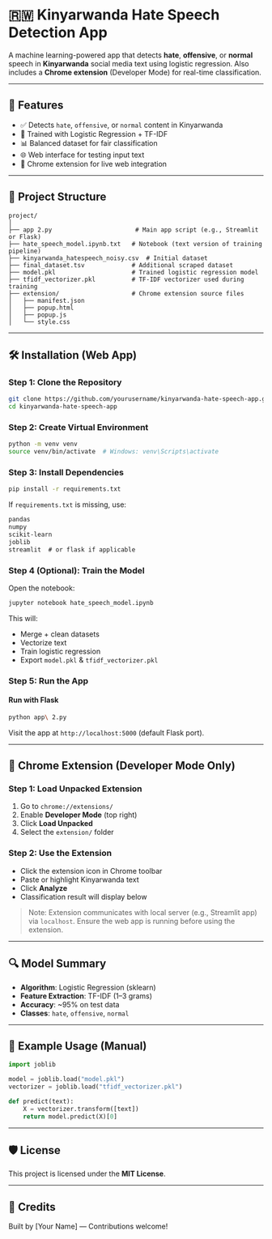 # 🇷🇼 Kinyarwanda Hate Speech Detection App

A machine learning-powered app that detects **hate**, **offensive**, or **normal** speech in **Kinyarwanda** social media text using logistic regression. Also includes a **Chrome extension** (Developer Mode) for real-time classification.

---

## 🚀 Features

- ✅ Detects `hate`, `offensive`, or `normal` content in Kinyarwanda
- 🧠 Trained with Logistic Regression + TF-IDF
- 📊 Balanced dataset for fair classification
- 🌐 Web interface for testing input text
- 🧩 Chrome extension for live web integration

---

## 📁 Project Structure

```
project/
│
├── app 2.py                       # Main app script (e.g., Streamlit or Flask)
├── hate_speech_model.ipynb.txt   # Notebook (text version of training pipeline)
├── kinyarwanda_hatespeech_noisy.csv  # Initial dataset
├── final_dataset.tsv             # Additional scraped dataset
├── model.pkl                     # Trained logistic regression model
├── tfidf_vectorizer.pkl          # TF-IDF vectorizer used during training
├── extension/                    # Chrome extension source files
│   ├── manifest.json
│   ├── popup.html
│   ├── popup.js
│   └── style.css
```

---

## 🛠️ Installation (Web App)

### Step 1: Clone the Repository

```bash
git clone https://github.com/yourusername/kinyarwanda-hate-speech-app.git
cd kinyarwanda-hate-speech-app
```

### Step 2: Create Virtual Environment

```bash
python -m venv venv
source venv/bin/activate  # Windows: venv\Scripts\activate
```

### Step 3: Install Dependencies

```bash
pip install -r requirements.txt
```

If `requirements.txt` is missing, use:

```txt
pandas
numpy
scikit-learn
joblib
streamlit  # or flask if applicable
```

### Step 4 (Optional): Train the Model

Open the notebook:

```bash
jupyter notebook hate_speech_model.ipynb
```

This will:
- Merge + clean datasets
- Vectorize text
- Train logistic regression
- Export `model.pkl` & `tfidf_vectorizer.pkl`

### Step 5: Run the App

#### Run with Flask

```bash
python app\ 2.py
```

Visit the app at `http://localhost:5000` (default Flask port).

---

## 🧩 Chrome Extension (Developer Mode Only)

### Step 1: Load Unpacked Extension

1. Go to `chrome://extensions/`
2. Enable **Developer Mode** (top right)
3. Click **Load Unpacked**
4. Select the `extension/` folder

### Step 2: Use the Extension

- Click the extension icon in Chrome toolbar
- Paste or highlight Kinyarwanda text
- Click **Analyze**
- Classification result will display below

> Note: Extension communicates with local server (e.g., Streamlit app) via `localhost`. Ensure the web app is running before using the extension.

---

## 🔍 Model Summary

- **Algorithm**: Logistic Regression (sklearn)
- **Feature Extraction**: TF-IDF (1–3 grams)
- **Accuracy**: ~95% on test data
- **Classes**: `hate`, `offensive`, `normal`

---

## 🧪 Example Usage (Manual)

```python
import joblib

model = joblib.load("model.pkl")
vectorizer = joblib.load("tfidf_vectorizer.pkl")

def predict(text):
    X = vectorizer.transform([text])
    return model.predict(X)[0]
```

---

## 🛡️ License

This project is licensed under the **MIT License**.

---

## 🙌 Credits

Built by [Your Name] — Contributions welcome!